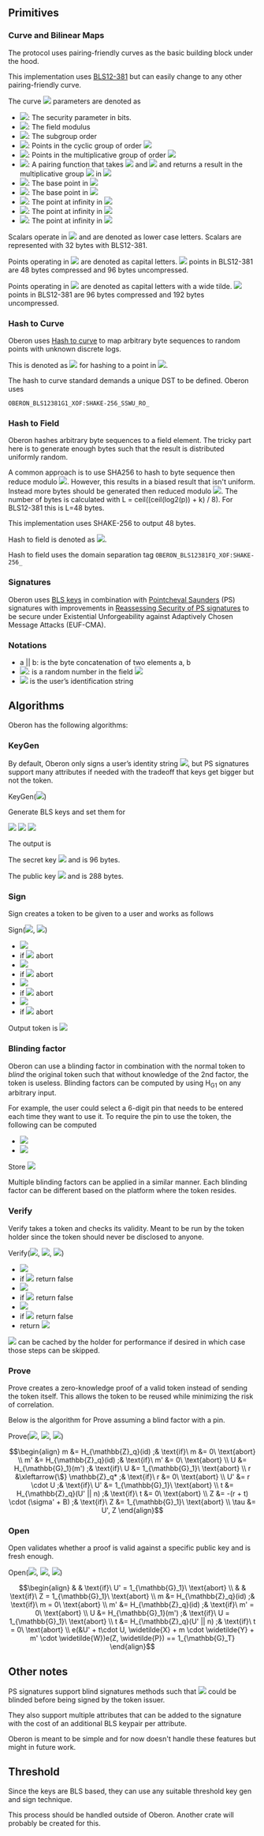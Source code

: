 <link rel="stylesheet" href="https://cdnjs.cloudflare.com/ajax/libs/KaTeX/0.5.1/katex.min.css">
<link rel="stylesheet" href="https://cdn.jsdelivr.net/github-markdown-css/2.2.1/github-markdown.css"/>

## Primitives

### Curve and Bilinear Maps

The protocol uses pairing-friendly curves as the basic building block under the hood.

This implementation uses [BLS12-381](https://hackmd.io/@benjaminion/bls12-381) but can easily change to any other pairing-friendly curve.

The curve <img src="https://render.githubusercontent.com/render/math?math=C"> parameters are denoted as

- <img src="https://render.githubusercontent.com/render/math?math=k">: The security parameter in bits.
- <img src="https://render.githubusercontent.com/render/math?math=p">: The field modulus
- <img src="https://render.githubusercontent.com/render/math?math=q">: The subgroup order
- <img src="https://render.githubusercontent.com/render/math?math=\mathbb{G}_1">: Points in the cyclic group of order <img src="https://render.githubusercontent.com/render/math?math=p">
- <img src="https://render.githubusercontent.com/render/math?math=\mathbb{G}_2">: Points in the multiplicative group of order <img src="https://render.githubusercontent.com/render/math?math=p^2">
- <img src="https://render.githubusercontent.com/render/math?math=e()">: A pairing function that takes <img src="https://render.githubusercontent.com/render/math?math=\mathbb{G}_1"> and <img src="https://render.githubusercontent.com/render/math?math=\mathbb{G}_2"> and returns a result in the multiplicative group <img src="https://render.githubusercontent.com/render/math?math=\mathbb{G}_T"> in <img src="https://render.githubusercontent.com/render/math?math=p^12">
- <img src="https://render.githubusercontent.com/render/math?math=P">: The base point in <img src="https://render.githubusercontent.com/render/math?math=\mathbb{G}_1">
- <img src="https://render.githubusercontent.com/render/math?math=\widetilde{P}">: The base point in <img src="https://render.githubusercontent.com/render/math?math=\mathbb{G}_2">
- <img src="https://render.githubusercontent.com/render/math?math=1_{\mathbb{G}_1}">: The point at infinity in <img src="https://render.githubusercontent.com/render/math?math=\mathbb{G}_1">
- <img src="https://render.githubusercontent.com/render/math?math=1_{\mathbb{G}_2}">: The point at infinity in <img src="https://render.githubusercontent.com/render/math?math=\mathbb{G}_2">
- <img src="https://render.githubusercontent.com/render/math?math=1_{\mathbb{G}_T}">: The point at infinity in <img src="https://render.githubusercontent.com/render/math?math=\mathbb{G}_T">

Scalars operate in <img src="https://render.githubusercontent.com/render/math?math=\mathbb{Z}_q"> and are denoted as lower case letters.
Scalars are represented with 32 bytes with BLS12-381.

Points operating in <img src="https://render.githubusercontent.com/render/math?math=\mathbb{G}_1"> are denoted as capital letters.
<img src="https://render.githubusercontent.com/render/math?math=\mathbb{G}_1"> points in BLS12-381 are 48 bytes compressed and 96 bytes uncompressed.

Points operating in <img src="https://render.githubusercontent.com/render/math?math=\mathbb{G}_2"> are denoted as capital letters with a wide tilde.
<img src="https://render.githubusercontent.com/render/math?math=\mathbb{G}_2"> points in BLS12-381 are 96 bytes compressed and 192 bytes uncompressed.

### Hash to Curve

Oberon uses [Hash to curve](https://datatracker.ietf.org/doc/draft-irtf-cfrg-hash-to-curve/)
to map arbitrary byte sequences to random points with unknown discrete logs.

This is denoted as <img src="https://render.githubusercontent.com/render/math?math=H_{\mathbb{G}_1}"> for hashing to a point in <img src="https://render.githubusercontent.com/render/math?math=\mathbb{G}_1">.

The hash to curve standard demands a unique DST to be defined. Oberon uses

`OBERON_BLS12381G1_XOF:SHAKE-256_SSWU_RO_`

### Hash to Field

Oberon hashes arbitrary byte sequences to a field element. The tricky part here is
to generate enough bytes such that the result is distributed uniformly random.

A common approach is to use SHA256 to hash to byte sequence then reduce modulo <img src="https://render.githubusercontent.com/render/math?math=q">.
However, this results in a biased result that isn't uniform. Instead more bytes
should be generated then reduced modulo <img src="https://render.githubusercontent.com/render/math?math=q">.
The number of bytes is calculated with L = ceil((ceil(log2(p)) + k) / 8).
For BLS12-381 this is L=48 bytes.

This implementation uses SHAKE-256 to output 48 bytes.

Hash to field is denoted as <img src="https://render.githubusercontent.com/render/math?math=H_{\mathbb{Z}_q}">.

Hash to field uses the domain separation tag `OBERON_BLS12381FQ_XOF:SHAKE-256_`

### Signatures

Oberon uses [BLS keys](https://datatracker.ietf.org/doc/draft-irtf-cfrg-bls-signature/)
in combination with [Pointcheval Saunders](https://eprint.iacr.org/2015/525) (PS) signatures
with improvements in [Reassessing Security of PS signatures](https://eprint.iacr.org/2017/1197) to be secure under
Existential Unforgeability against Adaptively Chosen Message Attacks (EUF-CMA).

### Notations

- a || b: is the byte concatenation of two elements a, b
- <img src="https://render.githubusercontent.com/render/math?math=\xleftarrow{\$}\mathbb{Z}_q">: is a random number in the field <img src="https://render.githubusercontent.com/render/math?math=\mathbb{Z}_q">
- <img src="https://render.githubusercontent.com/render/math?math=id"> is the user’s identification string

## Algorithms

Oberon has the following algorithms:

### KeyGen

By default, Oberon only signs a user’s identity string <img src="https://render.githubusercontent.com/render/math?math=id">, but PS signatures
support many attributes if needed with the tradeoff that keys get bigger but not the token.

KeyGen(<img src="https://render.githubusercontent.com/render/math?math=C">)

Generate BLS keys and set them for

<img src="https://render.githubusercontent.com/render/math?math=w, \widetilde{W}">
<img src="https://render.githubusercontent.com/render/math?math=x, \widetilde{X}">
<img src="https://render.githubusercontent.com/render/math?math=y, \widetilde{Y}">

The output is

The secret key <img src="https://render.githubusercontent.com/render/math?math=sk = \{w, x, y\}"> and is 96 bytes.

The public key <img src="https://render.githubusercontent.com/render/math?math=pk = \{\widetilde{W}, \widetilde{X}, \widetilde{Y}\}"> and is 288 bytes.

### Sign

Sign creates a token to be given to a user and works as follows

Sign(<img src="https://render.githubusercontent.com/render/math?math=sk">, <img src="https://render.githubusercontent.com/render/math?math=id">)

- <img src="https://render.githubusercontent.com/render/math?math=m = H_{\mathbb{Z}_q}(id)">
- if <img src="https://render.githubusercontent.com/render/math?math=m = 0"> abort
- <img src="https://render.githubusercontent.com/render/math?math=m' = H_{\mathbb{Z}_q}(m)">
- if <img src="https://render.githubusercontent.com/render/math?math=m' = 0"> abort
- <img src="https://render.githubusercontent.com/render/math?math=U = H_{\mathbb{G}_1}(m')">
- if <img src="https://render.githubusercontent.com/render/math?math=U = 1_{\mathbb{G}_1}"> abort
- <img src="https://render.githubusercontent.com/render/math?math=\sigma = (x %2B m'.w %2B m.y) \cdot U"> 
- if <img src="https://render.githubusercontent.com/render/math?math=\sigma = 1_{\mathbb{G}_1}"> abort

Output token is <img src="https://render.githubusercontent.com/render/math?math=\sigma">

### Blinding factor

Oberon can use a blinding factor in combination with the normal token
to *blind* the original token such that without knowledge of the 2nd factor,
the token is useless.
Blinding factors can be computed by using H<sub>G1</sub> on any arbitrary input.

For example, the user could select a 6-digit pin that needs to be entered
each time they want to use it. To require the pin to use the token, the following can be computed

- <img src="https://render.githubusercontent.com/render/math?math=B = H_{\mathbb{G}_1}(pin)">
- <img src="https://render.githubusercontent.com/render/math?math=\sigma' = \sigma - B">

Store <img src="https://render.githubusercontent.com/render/math?math=\sigma'">

Multiple blinding factors can be applied in a similar manner. Each blinding factor
can be different based on the platform where the token resides.

### Verify

Verify takes a token and checks its validity. Meant to be run by the token holder
since the token should never be disclosed to anyone.

Verify(<img src="https://render.githubusercontent.com/render/math?math=pk">, <img src="https://render.githubusercontent.com/render/math?math=id">, <img src="https://render.githubusercontent.com/render/math?math=\sigma">)

- <img src="https://render.githubusercontent.com/render/math?math=m = H_{\mathbb{G}_1}(id)">
- if <img src="https://render.githubusercontent.com/render/math?math=m = 0"> return false
- <img src="https://render.githubusercontent.com/render/math?math=m' = H_{\mathbb{Z}_q}(m)">
- if <img src="https://render.githubusercontent.com/render/math?math=m' = 0"> return false
- <img src="https://render.githubusercontent.com/render/math?math=U = H_{\mathbb{G}_1}(m')">
- if <img src="https://render.githubusercontent.com/render/math?math=U = 1_{\mathbb{G}_1}"> return false
- return <img src="https://render.githubusercontent.com/render/math?math=e(U, \widetilde{X} %2B m \cdot \widetilde{Y} %2B m' \cdot \widetilde{W}) . e(\sigma, -\widetilde{P}) = 1_{\mathbb{G}_1}">

<img src="https://render.githubusercontent.com/render/math?math=m, m', U"> can be cached by the holder for performance if desired in which case
those steps can be skipped.

### Prove

Prove creates a zero-knowledge proof of a valid token instead of sending the token itself.
This allows the token to be reused while minimizing the risk of correlation.

Below is the algorithm for Prove assuming a blind factor with a pin.

Prove(<img src="https://render.githubusercontent.com/render/math?math=\sigma'">, <img src="https://render.githubusercontent.com/render/math?math=id">, <img src="https://render.githubusercontent.com/render/math?math=n">)


```math
\begin{align}
m &= H_{\mathbb{Z}_q}(id) ;& \text{if}\ m &= 0\ \text{abort} \\
m' &= H_{\mathbb{Z}_q}(id) ;& \text{if}\ m' &= 0\ \text{abort} \\
U &= H_{\mathbb{G}_1}(m') ;& \text{if}\ U &= 1_{\mathbb{G}_1}\ \text{abort} \\
r &\xleftarrow{\$} \mathbb{Z}_q* ;& \text{if}\ r &= 0\ \text{abort} \\
U' &= r \cdot U ;& \text{if}\ U' &= 1_{\mathbb{G}_1}\ \text{abort} \\
t &= H_{\mathbb{Z}_q}(U' || n) ;& \text{if}\ t &= 0\ \text{abort} \\
Z &= -(r + t) \cdot (\sigma' + B) ;& \text{if}\ Z &= 1_{\mathbb{G}_1}\ \text{abort} \\
\tau &= U', Z
\end{align}
```

### Open

Open validates whether a proof is valid against a specific public key and is fresh enough.

Open(<img src="https://render.githubusercontent.com/render/math?math=pk">, <img src="https://render.githubusercontent.com/render/math?math=\tau">, <img src="https://render.githubusercontent.com/render/math?math=n">)

```math
\begin{align}
 & & \text{if}\ U' = 1_{\mathbb{G}_1}\ \text{abort} \\
 & & \text{if}\ Z = 1_{\mathbb{G}_1}\ \text{abort} \\
m &= H_{\mathbb{Z}_q}(id) ;& \text{if}\ m = 0\ \text{abort} \\
m' &= H_{\mathbb{Z}_q}(id) ;& \text{if}\ m' = 0\ \text{abort} \\
U &= H_{\mathbb{G}_1}(m') ;& \text{if}\ U = 1_{\mathbb{G}_1}\ \text{abort} \\
t &= H_{\mathbb{Z}_q}(U' || n) ;& \text{if}\ t = 0\ \text{abort} \\
e(&U' + t\cdot U, \widetilde{X} + m \cdot \widetilde{Y} + m' \cdot \widetilde{W})e(Z, \widetilde{P}) == 1_{\mathbb{G}_T}
\end{align}
```

## Other notes

PS signatures support blind signatures methods such that <img src="https://render.githubusercontent.com/render/math?math=id"> could be blinded before
being signed by the token issuer.

They also support multiple attributes that can be added to the signature with the cost of an additional
BLS keypair per attribute.

Oberon is meant to be simple and for now doesn't handle these features but might in future work.

## Threshold

Since the keys are BLS based, they can use any suitable threshold key gen and sign technique.

This process should be handled outside of Oberon. Another crate will probably be created for this.
